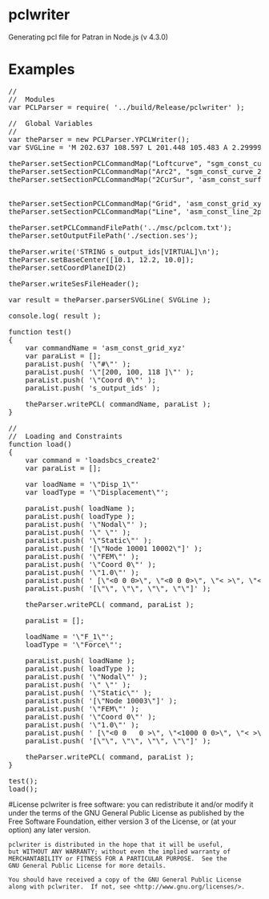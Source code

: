 # pclwriter
Generating pcl file for Patran in Node.js (v 4.3.0)

# Examples 
<pre>
//
//  Modules 
var PCLParser = require( '../build/Release/pclwriter' ); 
 
//  Global Variables
//
var theParser = new PCLParser.YPCLWriter();
var SVGLine = 'M 202.637 108.597 L 201.448 105.483 A 2.29999 2.29999 0 0 0 199.388 104.006';

theParser.setSectionPCLCommandMap("Loftcurve", "sgm_const_curve_loft" );
theParser.setSectionPCLCommandMap("Arc2", "sgm_const_curve_2d_arc2point_v2" );
theParser.setSectionPCLCommandMap("2CurSur", 'asm_const_surface_2curve');


theParser.setSectionPCLCommandMap("Grid", 'asm_const_grid_xyz');
theParser.setSectionPCLCommandMap("Line", 'asm_const_line_2point');

theParser.setPCLCommandFilePath('../msc/pclcom.txt');
theParser.setOutputFilePath('./section.ses');
  
theParser.write('STRING s_output_ids[VIRTUAL]\n');
theParser.setBaseCenter([10.1, 12.2, 10.0]);
theParser.setCoordPlaneID(2)

theParser.writeSesFileHeader();

var result = theParser.parserSVGLine( SVGLine );

console.log( result );

function test()
{
    var commandName = 'asm_const_grid_xyz'    
	var paraList = [];
	paraList.push( '\"#\"' );
	paraList.push( '\"[200, 100, 118 ]\"' );
	paraList.push( '\"Coord 0\"' );
	paraList.push( 's_output_ids' );

	theParser.writePCL( commandName, paraList ); 				
}

//
//  Loading and Constraints
function load()
{
    var command = 'loadsbcs_create2'    
	var paraList = [];
    
    var loadName = '\"Disp_1\"'
    var loadType = '\"Displacement\"';
 
	paraList.push( loadName );
	paraList.push( loadType );
	paraList.push( '\"Nodal\"' );
	paraList.push( '\" \"' );
	paraList.push( '\"Static\"' );
	paraList.push( '[\"Node 10001 10002\"]' );
	paraList.push( '\"FEM\"' );
	paraList.push( '\"Coord 0\"' );
	paraList.push( '\"1.0\"' );
	paraList.push( ' [\"<0 0 0>\", \"<0 0 0>\", \"< >\", \"< >\"]' );
	paraList.push( '[\"\", \"\", \"\", \"\"]' );

	theParser.writePCL( command, paraList );

    paraList = [];  

    loadName = '\"F_1\"';
    loadType = '\"Force\"';

	paraList.push( loadName );
	paraList.push( loadType );
	paraList.push( '\"Nodal\"' );
	paraList.push( '\" \"' );
	paraList.push( '\"Static\"' );
	paraList.push( '[\"Node 10003\"]' );
	paraList.push( '\"FEM\"' );
	paraList.push( '\"Coord 0\"' );
	paraList.push( '\"1.0\"' );
	paraList.push( ' [\"<0 0   0 >\", \"<1000 0 0>\", \"< >\", \"< >\"]' );
	paraList.push( '[\"\", \"\", \"\", \"\"]' );

	theParser.writePCL( command, paraList );
}

test();
load();
</pre>

#License 
    pclwriter is free software: you can redistribute it and/or modify
    it under the terms of the GNU General Public License as published by
    the Free Software Foundation, either version 3 of the License, or
    (at your option) any later version.

    pclwriter is distributed in the hope that it will be useful,
    but WITHOUT ANY WARRANTY; without even the implied warranty of
    MERCHANTABILITY or FITNESS FOR A PARTICULAR PURPOSE.  See the
    GNU General Public License for more details.

    You should have received a copy of the GNU General Public License
    along with pclwriter.  If not, see <http://www.gnu.org/licenses/>.

